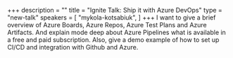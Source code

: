 +++
description = ""
title = "Ignite Talk: Ship it with Azure DevOps"
type = "new-talk"
speakers = [
        "mykola-kotsabiuk",
]
+++
I want to give a brief overview of Azure Boards, Azure Repos, Azure Test Plans and Azure Artifacts. And explain mode deep about Azure Pipelines what is available in a free and paid subscription. Also, give a demo example of how to set up CI/CD and integration with Github and Azure.
